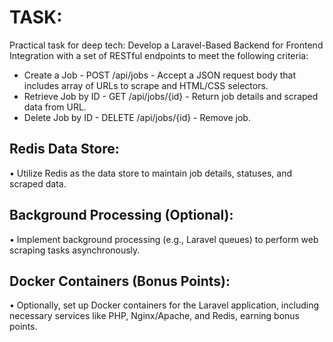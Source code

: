 # TASK:

Practical task for deep tech:
Develop a Laravel-Based Backend for Frontend Integration with a set of RESTful
endpoints to meet the following criteria:
- Create a Job - POST /api/jobs - Accept a JSON request body that includes array of
URLs to scrape and HTML/CSS selectors.
- Retrieve Job by ID - GET /api/jobs/{id} - Return job details and scraped data from
URL.
- Delete Job by ID - DELETE /api/jobs/{id} - Remove job.
## Redis Data Store:
• Utilize Redis as the data store to maintain job details, statuses, and scraped data.
## Background Processing (Optional):
• Implement background processing (e.g., Laravel queues) to perform web scraping tasks
asynchronously.
## Docker Containers (Bonus Points):
• Optionally, set up Docker containers for the Laravel application, including necessary
services like PHP, Nginx/Apache, and Redis, earning bonus points.
